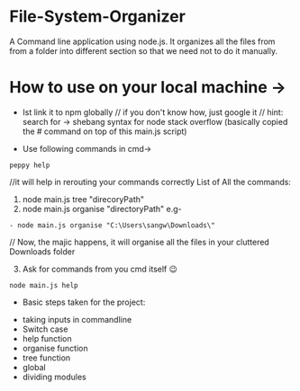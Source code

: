 # File-System-Organizer

A Command line application using node.js.
It organizes all the files from from a folder into different section so that we need not to do it manually.


# How to use on your local machine ->

- Ist link it to npm globally
// if you don't know how, just google it 
// hint: search for -> shebang syntax for node stack overflow (basically copied the # command on top of this main.js script)

- Use following commands in cmd->
```sh-session
peppy help 
```
//it will help in rerouting your commands correctly
List of All the commands:
1. node main.js tree "direcoryPath"
2. node main.js organise "directoryPath"
e.g-
```sh-session
- node main.js organise "C:\Users\sangw\Downloads\"
```
// Now, the majic happens, it will organise all the files in your cluttered Downloads folder

3. Ask for commands from you cmd itself 😉
```sh-session
node main.js help
```

* Basic steps taken for the project:
- taking inputs in commandline
- Switch case
- help function
- organise function
- tree function
- global
- dividing modules
